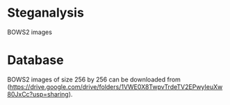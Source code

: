 # Steganalysis
BOWS2 images
# Database
BOWS2 images of size 256 by 256 can be downloaded from (https://drive.google.com/drive/folders/1VWE0X8TwpvTrdeTV2EPwyIeuXw80JxCc?usp=sharing).
